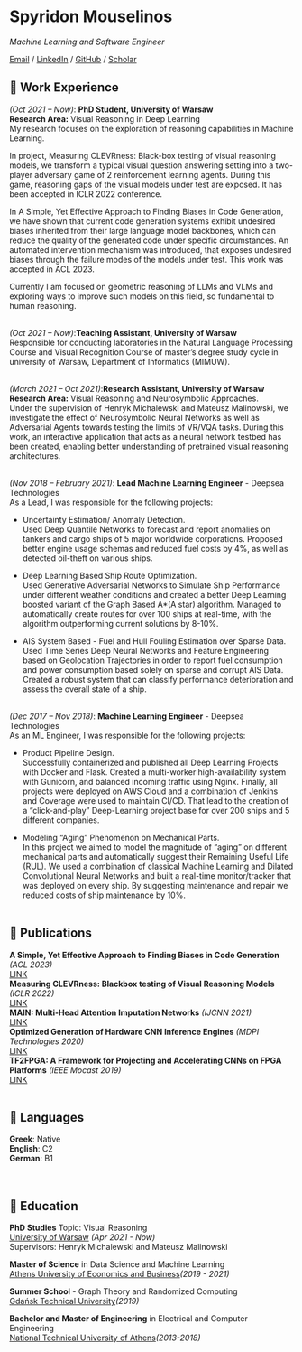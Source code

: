# Spyridon Mouselinos

_Machine Learning and Software Engineer_

[Email](mailto:mouselinos.spur.kw@gmail.com) / [LinkedIn](https://www.linkedin.com/in/spyridon-mouselinos/) / [GitHub](https://github.com/SpyrosMouselinos) / [Scholar](https://scholar.google.com/citations?user=D6TDBuUAAAAJ&hl=en)


## 💼 Work Experience
_(Oct  2021 – Now)_: **PhD Student, University of Warsaw**<br>
**Research Area:** Visual Reasoning in Deep Learning<br>
My research focuses on the exploration of reasoning capabilities in Machine Learning.<br>
<p>In project, Measuring CLEVRness: Black-box testing of visual reasoning models, we transform a 
typical visual question answering setting into a two-player adversary game of 2 reinforcement learning 
agents. During this game, reasoning gaps of the visual models under test are exposed.
It has been accepted in ICLR 2022 conference.<br>
<p>In A Simple, Yet Effective Approach to Finding Biases in Code Generation, we 
have shown that current code generation systems exhibit undesired biases inherited 
from their large language model backbones, which can reduce the quality of the generated 
code under specific circumstances. An automated intervention mechanism was introduced,
that exposes undesired biases through the failure modes of the models under test.
This work was accepted in ACL 2023.<br>
<p>Currently I am focused on geometric reasoning of LLMs and VLMs and 
exploring ways to improve such models on this field, so fundamental to human reasoning.
<br><br>

_(Oct  2021 – Now)_:**Teaching Assistant, University of Warsaw**<br>
Responsible for conducting laboratories in the Natural Language Processing 
Course and Visual Recognition Course of master’s degree study cycle in university of Warsaw,
Department of Informatics (MIMUW).
<br><br>


_(March 2021 – Oct 2021)_:**Research Assistant, University of Warsaw**<br>
**Research Area:** Visual Reasoning and Neurosymbolic Approaches. <br>
Under the supervision of Henryk Michalewski and Mateusz Malinowski,
we investigate the effect of Neurosymbolic Neural Networks as well as 
Adversarial Agents towards testing the limits of VR/VQA tasks.
During this work, an interactive application that acts as a neural 
network testbed has been created, enabling better understanding of
pretrained visual reasoning architectures.
<br><br>

_(Nov 2018 – February 2021)_: **Lead Machine Learning Engineer** - Deepsea Technologies<br>
As a Lead, I was responsible for the following projects:<br>
-	Uncertainty Estimation/ Anomaly Detection.<br>
Used Deep Quantile Networks to forecast and report anomalies on tankers and cargo ships of 5 major 
worldwide corporations. Proposed better engine usage schemas and reduced fuel costs by 4%, as well as
detected oil-theft on various ships.<br>

-   Deep Learning Based Ship Route Optimization.<br>
Used Generative Adversarial Networks to Simulate Ship Performance 
under different weather conditions and created a better Deep Learning
boosted variant of the Graph Based A*(A star) algorithm. Managed to 
automatically create routes for over 100 ships at real-time, with the algorithm 
outperforming current solutions by 8-10%.<br>

-	AIS System Based - Fuel and Hull Fouling Estimation over Sparse Data.
Used Time Series Deep Neural Networks and Feature Engineering based on Geolocation
Trajectories in order to report fuel consumption and power consumption based solely 
on sparse and corrupt AIS Data. Created a robust system that can classify performance 
deterioration and assess the overall state of a ship.
<br><br>

_(Dec 2017 – Nov 2018)_: **Machine Learning Engineer** - Deepsea Technologies<br>
As an ML Engineer, I was responsible for the following projects:<br>
-	Product Pipeline Design.<br>
Successfully containerized and published all Deep Learning Projects with Docker and Flask. 
Created a multi-worker high-availability system with Gunicorn, and balanced incoming traffic using Nginx.
Finally, all projects were deployed on AWS Cloud and a combination of Jenkins and Coverage were used 
to maintain CI/CD. That lead to the creation of a “click-and-play” Deep-Learning  project base for over 200 
ships and 5 different companies.<br>

-	Modeling “Aging” Phenomenon on Mechanical Parts.<br>
In this project we aimed to model the magnitude of  “aging” on different mechanical parts 
and automatically suggest their Remaining Useful Life (RUL).
We used a combination of classical Machine Learning and Dilated Convolutional Neural Networks 
and built a real-time monitor/tracker that was deployed on every ship. By suggesting maintenance 
and repair we reduced costs of ship maintenance by 10%.
<br><br>

## 📜 Publications
**A Simple, Yet Effective Approach to Finding Biases in Code Generation** _(ACL 2023)_<br>
[LINK](https://arxiv.org/abs/2211.00609)<br>
**Measuring CLEVRness: Blackbox testing of Visual Reasoning Models** _(ICLR 2022)_<br>
[LINK](https://arxiv.org/abs/2202.12162)<br>
**MAIN: Multi-Head Attention Imputation Networks** _(IJCNN 2021)_<br>
[LINK](https://arxiv.org/pdf/2102.05428.pdf)<br>
**Optimized Generation of Hardware CNN Inference Engines** _(MDPI Technologies 2020)_<br>
[LINK](https://www.mdpi.com/2227-7080/8/1/6)<br>
**TF2FPGA: A Framework for Projecting and Accelerating CNNs on FPGA Platforms** _(IEEE Mocast 2019)_<br>
[LINK](https://ieeexplore.ieee.org/document/8741940)
<br><br>



## 💬 Languages
**Greek**: Native <br>
**English**: C2 <br>
**German**: B1 <br>
<br><br>

## 🏫 Education
**PhD Studies** Topic: Visual Reasoning<br>
[University of Warsaw](https://www.mimuw.edu.pl/) _(Apr 2021 - Now)_<br>
Supervisors: Henryk Michalewski and Mateusz Malinowski<br>

**Master of Science** in Data Science and Machine Learning<br>
[Athens University of Economics and Business](https://datascience.aueb.gr/)_(2019 - 2021)_<br>

**Summer School** - Graph Theory and Randomized Computing <br>
[Gdańsk Technical University](https://pg.edu.pl/en)_(2019)_<br>

**Bachelor and Master of Engineering** in Electrical and Computer Engineering<br>
[National Technical University of Athens](https://www.ece.ntua.gr/en)_(2013-2018)_<br>